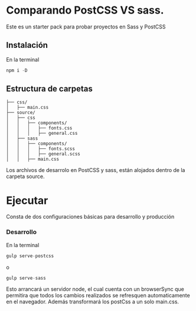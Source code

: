 # Comparando PostCSS VS sass.

Este es un starter pack para probar proyectos en Sass y PostCSS  

## Instalación

En la terminal

```javascript
npm i -D
```

## Estructura de carpetas  
```
├── css/
│   ├── main.css
├── source/
│   ├── css
│   │   ├── components/
│   │   │   ├── fonts.css
│   │   │   ├── general.css
│   ├── sass
│   │   ├── components/
│   │   │   ├── fonts.scss
│   │   │   ├── general.scss
│   │   ├── main.css
```
Los archivos de desarrolo en PostCSS y sass, están alojados dentro de la carpeta source.

# Ejecutar
Consta de dos configuraciones básicas para desarrollo y producción

### Desarrollo

En la terminal

```javascript
gulp serve-postcss
```
o

```javascript
gulp serve-sass
```

Esto arrancará un servidor node, el cual cuenta con un browserSync que permitira que todos los cambios realizados se refresquen automaticamente en el navegador. Además transformará los postCss a un solo main.css.



